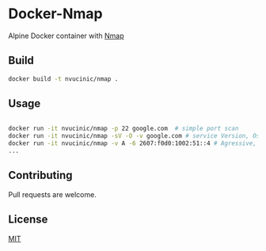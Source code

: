 # Docker-Nmap

Alpine Docker container with [Nmap](https://nmap.org/)

## Build


```bash
docker build -t nvucinic/nmap . 
```

## Usage

```bash

docker run -it nvucinic/nmap -p 22 google.com  # simple port scan
docker run -it nvucinic/nmap -sV -O -v google.com # service Version, Os detection, verbose
docker run -it nvucinic/nmap -v A -6 2607:f0d0:1002:51::4 # Agressive, ipv6 scan
...
```

## Contributing
Pull requests are welcome.


## License
[MIT](https://choosealicense.com/licenses/mit/)
